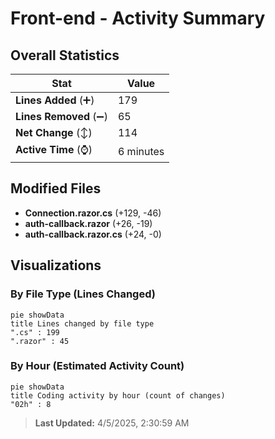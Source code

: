 # Front-end - Activity Summary 

## Overall Statistics

| Stat                   | Value                                                             |
| ---------------------- | ----------------------------------------------------------------- |
| **Lines Added** (➕)   | 179                                          |
| **Lines Removed** (➖) | 65                                        |
| **Net Change** (↕)    | 114                |
| **Active Time** (⌚)   | 6 minutes |


## Modified Files
- **Connection.razor.cs** (+129, -46)
- **auth-callback.razor** (+26, -19)
- **auth-callback.razor.cs** (+24, -0)

## Visualizations

### By File Type (Lines Changed)

```mermaid
pie showData
title Lines changed by file type
".cs" : 199
".razor" : 45
```

### By Hour (Estimated Activity Count)

```mermaid
pie showData
title Coding activity by hour (count of changes)
"02h" : 8
```


> **Last Updated:** 4/5/2025, 2:30:59 AM